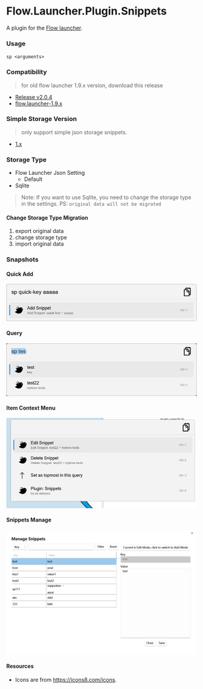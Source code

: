 Flow.Launcher.Plugin.Snippets
==================

A plugin for the [Flow launcher](https://github.com/Flow-Launcher/Flow.Launcher).

### Usage

    sp <arguments>


### Compatibility
> for old flow launcher 1.9.x version, download this release

- [Release v2.0.4](https://github.com/yu-xiaoyao/Flow.Launcher.Plugin.Snippets/releases/tag/v2.0.4)
- [flow.launcher-1.9.x](https://github.com/yu-xiaoyao/Flow.Launcher.Plugin.Snippets/tree/flow.launcher-1.9.x)


### Simple Storage Version
> only support simple json storage snippets.

- [1.x](https://github.com/yu-xiaoyao/Flow.Launcher.Plugin.Snippets/tree/1.x)


### Storage Type
- Flow Launcher Json Setting
  - Default
- Sqlite

>Note: If you want to use Sqlite, you need to change the storage type in the settings. PS: `original data will not be migrated`

#### Change Storage Type Migration
1. export original data
2. change storage type
3. import original data

### Snapshots 

#### Quick Add

![](Resources/quick-add.jpg)

#### Query

![](Resources/query-search.jpg)

#### Item Context Menu

![](Resources/context-menu.jpg)

#### Snippets Manage

![](Resources/setting-manage.png)

#### Resources

* Icons are from https://icons8.com/icons.
